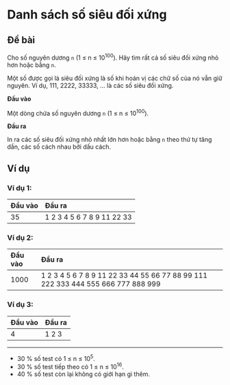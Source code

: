 # Danh sách số siêu đối xứng

## Đề bài

Cho số nguyên dương `n` (1 ≤ n ≤ 10<sup>100</sup>). Hãy tìm rất cả số siêu đối xứng nhỏ hơn hoặc bằng `n`.

Một số được gọi là siêu đối xứng là số khi hoán vị các chữ số của nó vẫn giữ nguyên. Ví dụ, 111, 2222, 33333, ... là các số siêu đối xứng.

**Đầu vào**

Một dòng chứa số nguyên dương `n` (1 ≤ n ≤ 10<sup>100</sup>).

**Đầu ra**

In ra các số siêu đối xứng nhỏ nhất lớn hơn hoặc bằng `n` theo thứ tự tăng dần, các số cách nhau bởi dấu cách.

## Ví dụ

### Ví dụ 1:

|Đầu vào|Đầu ra|
|:-|:-|
|35| 1 2 3 4 5 6 7 8 9 11 22 33|

### Ví dụ 2:

|Đầu vào|Đầu ra|
|:-|:-|
|1000| 1 2 3 4 5 6 7 8 9 11 22 33 44 55 66 77 88 99 111 222 333 444 555 666 777 888 999 |

### Ví dụ 3:

|Đầu vào|Đầu ra|
|:-|:-|
|4 | 1 2 3|

-----------------------------

- 30 % số test có 1 ≤ n ≤ 10<sup>5</sup>.
- 30 % số test tiếp theo có 1 ≤ n ≤ 10<sup>16</sup>.
- 40 % số test còn lại không có giới hạn gì thêm.

